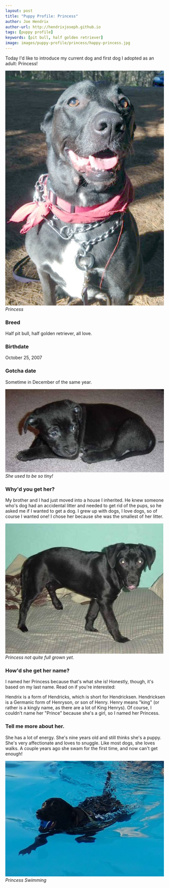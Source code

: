 ```yaml
---
layout: post
title: "Puppy Profile: Princess"
author: Joe Hendrix
author-url: http://hendrixjoseph.github.io
tags: [puppy profile]
keywords: [pit bull, half golden retriever]
image: images/puppy-profile/princess/happy-princess.jpg
---
```


Today I'd like to introduce my current dog and first dog I adopted as an adult: Princess!

![Princess Swimming](/images/puppy-profile/princess/happy-princess.jpg)
*Princess*

### Breed

Half pit bull, half golden retriever, all love.

### Birthdate

October 25, 2007

### Gotcha date

Sometime in December of the same year.

![Baby Princess](/images/puppy-profile/princess/baby-princess.jpg)
*She used to be so tiny!*

### Why'd you get her?

My brother and I had just moved into a house I inherited. He knew someone who's dog had an accidental litter and needed to get rid of the pups, so he asked me if I wanted to get a dog. I grew up with dogs, I love dogs, so of course I wanted one!
I chose her because she was the smallest of her litter.


![Young Princess](/images/puppy-profile/princess/young-princess.jpg)
*Princess not quite full grown yet.*

### How'd she get her name?

I named her Princess because that's what she is! Honestly, though, it's based on my last name. Read on if you're interested:

Hendrix is a form of Hendricks, which is short for Hendricksen. Hendricksen is a Germanic form of Henryson, or son of Henry. Henry means "king" (or rather is a kingly name, as there are a lot of King Henrys). Of course, I couldn't name her "Prince" because she's a girl, so I named her Princess.

### Tell me more about her.

She has a lot of energy. She's nine years old and still thinks she's a puppy. She's very affectionate and loves to snuggle. Like most dogs, she loves walks. A couple years ago she swam for the first time, and now can't get enough!

![Princess Swimming](/images/puppy-profile/princess/swimming-princess.jpg)
*Princess Swimming*
